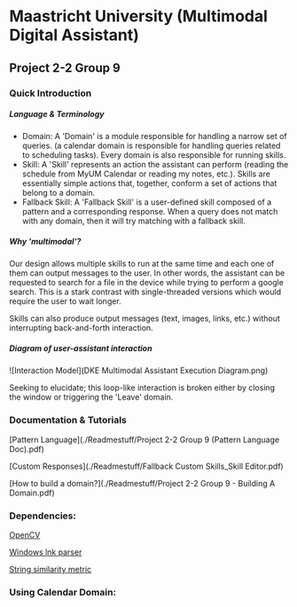 # Maastricht University (Multimodal Digital Assistant)
## Project 2-2 Group 9

### Quick Introduction

##### Language & Terminology

* Domain: A 'Domain' is a module responsible for handling a narrow set of queries.  (a calendar domain is responsible for handling queries related to  scheduling tasks). Every domain is also responsible for running skills.
* Skill: A 'Skill' represents an action the assistant can perform (reading the  schedule from MyUM Calendar or reading my notes, etc.). Skills are  essentially simple actions that, together, conform a set of actions that belong to a domain.
* Fallback Skill: A 'Fallback Skill' is a user-defined skill composed of a pattern and a corresponding response. When a query does not match with any domain, then it will try matching with a fallback skill.

##### Why 'multimodal'?

Our design allows multiple skills to run at the same time and each one of them can output messages to the user. In other words, the assistant can be requested to search for a file in the device while trying to perform a google search. This is a stark contrast with single-threaded versions which would require the user to wait longer.

Skills can also produce output messages (text, images, links, etc.) without interrupting back-and-forth interaction.

##### Diagram of  user-assistant interaction

![Interaction Model](DKE Multimodal Assistant Execution Diagram.png)

Seeking to elucidate; this loop-like interaction is broken either by closing the window or triggering the 'Leave' domain.

### Documentation & Tutorials

[Pattern Language](./Readmestuff/Project 2-2 Group 9 (Pattern Language Doc).pdf)

[Custom Responses](./Readmestuff/Fallback Custom Skills_Skill Editor.pdf)

[How to build a domain?](./Readmestuff/Project 2-2 Group 9 - Building A Domain.pdf)

### Dependencies:

[OpenCV](https://opencv-java-tutorials.readthedocs.io/en/latest/01-installing-opencv-for-java.html)

[Windows lnk parser](https://stackoverflow.com/questions/309495/windows-shortcut-lnk-parser-in-java)

[String similarity metric](https://gist.github.com/thotro/af2dcbcf6bd7ecd9f5fc)

### Using Calendar Domain:
